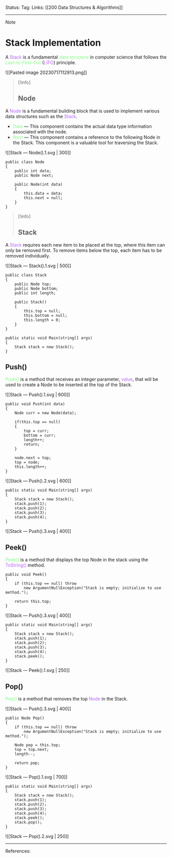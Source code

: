 Status: 
Tag:
Links: [[200 Data Structures & Algorithms]]

---
> [!note] 
>  # Stack Implementation

A <span style="color:#b562f9">Stack</span> is a fundamental <span style="color:#81fd83">data structure</span> in computer science that follows the <span style="color:#81fd83">Last-In-First-Out</span> (<span style="color:#b562f9">LIFO</span>) principle. 

![[Pasted image 20230717112913.png]]

> [!info] 
> ## Node

A <span style="color:#b562f9">Node</span> is a fundamental building block that is used to implement various data structures such as the <span style="color:#b562f9">Stack</span>. 
- <span style="color:#81fd83">Data</span> — This component contains the actual data type information associated with the node.
- <span style="color:#81fd83">Next</span> — This component contains a reference to the following Node in the Stack. This component is a valuable tool for traversing the Stack.

![[Stack — Node().1.svg | 300]]

``` run-csharp
public class Node
{
	public int data;
	public Node next;

	public Node(int data)
	{
		this.data = data;
		this.next = null;
	}
}
```

> [!info] 
> ## Stack 

A <span style="color:#b562f9">Stack</span> requires each new item to be placed at the top, where this item can only be removed first. To remove items below the top, each item has to be removed individually.

![[Stack — Stack().1.svg | 500]]

``` run-csharp
public class Stack
{
	public Node top;
	public Node bottom;
	public int length;

	public Stack()
	{
		this.top = null;
		this.bottom = null;
		this.length = 0;
	}
}
```

``` run-csharp
public static void Main(string[] args)
{
	Stack stack = new Stack();
}
```


## Push() 

<span style="color:#81fd83">Push()</span> is a method that receives an integer parameter, <span style="color:#b562f9">value</span>, that will be used to create a Node to be inserted at the top of the Stack.

![[Stack — Push().1.svg | 600]]

``` run-csharp
public void Push(int data)
{
	Node curr = new Node(data);

	if(this.top == null)
	{
		top = curr;
		bottom = curr;
		length++;
		return;
	}

	node.next = top;
	top = node;
	this.length++;
}
```

![[Stack — Push().2.svg | 600]]
``` run-csharp
public static void Main(string[] args)
{
	Stack stack = new Stack();
	stack.push(1);
	stack.push(2);
	stack.push(3);
	stack.push(4);
}
```

![[Stack — Push().3.svg | 400]]

## Peek()

<span style="color:#81fd83">Peek()</span> is a method that displays the top Node in the stack using the <span style="color:#b562f9">ToString()</span> method.

``` run-csharp
public void Peek()
{
	if (this.top == null) throw
		new ArgumentNullException("Stack is empty; initialize to use method.");

	return this.top;
}
```

![[Stack — Push().3.svg | 400]]

``` run-csharp
public static void Main(string[] args)
{
	Stack stack = new Stack();
	stack.push(1);
	stack.push(2);
	stack.push(3);
	stack.push(4);
	stack.peek();
}
```

![[Stack — Peek().1.svg | 250]]

## Pop()

<span style="color:#81fd83">Pop()</span> is a method that removes the top <span style="color:#b562f9">Node</span> in the Stack.

![[Stack — Push().3.svg | 400]]

``` run-csharp
public Node Pop()
{
	if (this.top == null) throw
		new ArgumentNullException("Stack is empty; initialize to use method.");

	Node pop = this.top;
	top = top.next;
	length--;
	
	return pop;
}
```

![[Stack — Pop().1.svg | 700]]
``` run-csharp
public static void Main(string[] args)
{
	Stack stack = new Stack();
	stack.push(1);
	stack.push(2);
	stack.push(3);
	stack.push(4);
	stack.peek();
	stack.pop();	
}
```

![[Stack — Pop().2.svg | 250]]

---
References: